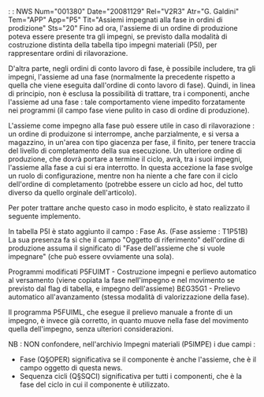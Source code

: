  :  : NWS Num="001380" Date="20081129" Rel="V2R3" Atr="G. Galdini" Tem="APP" App="P5" Tit="Assiemi impegnati alla fase in ordini di prodizione" Sts="20"
Fino ad ora, l'assieme di un ordine di produzione poteva essere presente tra gli impegni, se previsto dalla modalità di costruzione distinta della tabella tipo impegni materiali (P5I), per rappresentare ordini di rilavorazione.

D'altra parte, negli ordini di conto lavoro di fase, è possibile includere, tra gli impegni, l'assieme ad una fase (normalmente la precedente rispetto a quella che viene eseguita dall'ordine di conto lavoro di fase).
Quindi, in linea di principio, non è esclusa la possibilità di trattare, tra i componenti, anche l'assieme ad una fase :  tale comportamento viene impedito forzatamente nei programmi (il campo fase
viene pulito in caso di ordine di produzione).

L'assieme come impegno alla fase può essere utile in caso di rilavorazione :  un ordine di produizone
si interrompe, anche parzialmente, e si versa a magazzino, in un'area con tipo giacenza per fase, il finito, per tenere traccia del livello di completamento della sua esecuzione. Un ulteriore ordine di produzione, che dovrà portare a termine il ciclo, avrà, tra i suoi impegni, l'assieme alla
fase a cui si era interrotto. In questa accezione la fase svolge un ruolo di configurazione, mentre
non ha niente a che fare con il ciclo dell'ordine di completamento (potrebbe essere un ciclo ad hoc,
del tutto diverso da quello orginale dell'articolo).

Per poter trattare anche questo caso in modo esplicito, è stato realizzato il seguente implemento.

In tabella P5I è stato aggiunto il campo :  Fase As. (Fase assieme :  T1P51B) 
La sua presenza fa sì che il campo "Oggetto di riferimento" dell'ordine di produzione assuma il significato di "Fase dell'assieme che si vuole impegnare" (che può essere ovviamente una sola).

Programmi modificati
P5FUIMT - Costruzione impegni e perlievo automatico al versamento (viene copiata la fase nell'impegno e nel movimento se previsto dal flag di tabella, e impegno dell'assieme) B£G35G1 - Prelievo automatico all'avanzamento (stessa modalità di valorizzazione della fase).

Il programma P5FUIML, che esegue il prelievo manuale a fronte di un impegno, è invece già corretto,
in quanto muove nella fase del movimento quella dell'impegno, senza ulteriori considerazioni.

NB :  NON confondere, nell'archivio Impegni materiali (P5IMPE) i due campi : 
- Fase (Q§OPER) significativa se il componente è anche l'assieme, che è il campo oggetto di questa
news.
- Sequenza cicli (Q§SQCI) significativa per tutti i componenti, che è la fase del ciclo in cui il
componente è utilizzato.

